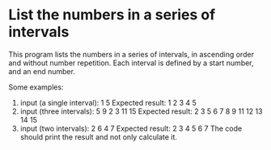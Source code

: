 # List the numbers in a series of intervals

This program lists the numbers in a series of intervals, in ascending order and without number repetition.
Each interval is defined by a start number, and an end number.

Some examples:
1) input (a single interval): 1 5
Expected result: 1 2 3 4 5
2) input (three intervals): 5 9 2 3 11 15
Expected result: 2 3 5 6 7 8 9 11 12 13 14 15
3) input (two intervals): 2 6 4 7
Expected result: 2 3 4 5 6 7
The code should print the result and not only calculate it.
